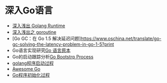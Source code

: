 # 深入Go语言

+ [深入浅出 Golang Runtime](https://zhuanlan.zhihu.com/p/95056679)
+ [深入浅出之 goroutine](https://blog.csdn.net/o0Roy/article/details/105246244)
+ [Go GC：在 Go 1.5 解决延迟问题]https://www.oschina.net/translate/go-gc-solving-the-latency-problem-in-go-1-5?print
+ Go语言实现研究[Go 语言原本](https://changkun.de/golang/)
+ Go的启动跟踪分析[Go Bootstrp Process](https://lengrongfu.github.io/2019/06/10/Go-bootstrap-process/)
+ [golang程序启动过程](http://cbsheng.github.io/posts/%E6%8E%A2%E7%B4%A2golang%E7%A8%8B%E5%BA%8F%E5%90%AF%E5%8A%A8%E8%BF%87%E7%A8%8B/)
+ [Awesome Go](https://awesome-go.com/#gophers)
+ [Go程序初始化过程](https://studygolang.com/articles/12010)